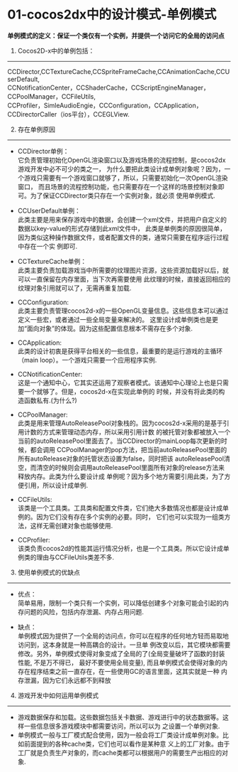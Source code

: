 01-cocos2dx中的设计模式-单例模式
=====

**单例模式的定义：保证一个类仅有一个实例，并提供一个访问它的全局的访问点**<br>

1. Cocos2D-x中的单例包括：
----

CCDirector,CCTextureCache,CCSpriteFrameCache,CCAnimationCache,CCUserDefault, <br>
CCNotificationCenter，CCShaderCache，CCScriptEngineManager，CCPoolManager，CCFileUtils, <br>
CCProfiler，SimleAudioEngie，CCConfiguration，CCApplication，CCDirectorCaller（ios平台），CCEGLView. <br>

2. 存在单例原因
----

* CCDirector单例：<br>
它负责管理初始化OpenGL渲染窗口以及游戏场景的流程控制，是cocos2dx游戏开发中必不可少的类之一，
为什么要把此类设计成单例对象呢？因为，一个游戏只需要有一个游戏窗口就够了，所以，只需要初始化一次OpenGL渲染窗口，
而且场景的流程控制功能，也只需要存在一个这样的场景控制对象即可。为了保证CCDirector类只存在一个实例对象，就必须
使用单例模式.<br>

* CCUserDefault单例：<br>
此类主要是用来保存游戏中的数据，会创建一个xml文件，并把用户自定义的数据以key-value的形式存储到此xml文件中，
此类是单例类的原因很简单，因为类似这种操作数据文件，或者配置文件的类，通常只需要在程序运行过程中存在一个实 
例即可.<br>

* CCTextureCache单例：<br>
此类主要负责加载游戏当中所需要的纹理图片资源，这些资源加载好以后，就可以一直保留在内存里面，当下次再需要使用
此纹理的时候，直接返回相应的纹理对象引用就可以了，无需再重复加载.<br>

* CCConfiguration: <br>
此类主要负责管理cocos2d-x的一些OpenGL变量信息。这些信息本可以通过定义一些宏，或者通过一些全局变量来解决的。
这里设计成单例类也是更加“面向对象”的体现。因为这些配置信息根本不需存在多个对象. <br>

* CCApplication: <br>
此类的设计初衷是获得平台相关的一些信息，最重要的是运行游戏的主循环（main loop）。一个游戏只需要一个应用程序实例.<br>

* CCNotificationCenter: <br>
这是一个通知中心，它其实还运用了观察者模式。该通知中心理论上也是只需要一个就够了。但是，cocos2d-x在实现此单例的
时候，并没有将此类的构造函数私有.(为什么?) <br>

* CCPoolManager: <br>
此类是用来管理AutoReleasePool对象栈的。因为cocos2d-x采用的是基于引用计数的方式来管理动态内存，所以采用引用计数
的被托管对象都被放入一个当前的autoReleasePool里面去了。当CCDirector的mainLoop每次更新的时候，都会调用
CCPoolManager的pop方法，把当前autoReleasePool里面的所有autoRelease对象的托管状态设置为false，同时把该
autoReleasePool清空，而清空的时候则会调用autoReleasePool里面所有对象的release方法来释放内存。此类为什么要设计成
单例呢？因为多个地方需要引用此类，为了方便引用，所以设计成单例.<br>

* CCFileUtils: <br>
该类是一个工具类。工具类和配置文件类，它们绝大多数情况也都是设计成单例的。因为它们没有存在多个实例的必要。同时，
它们也可以实现为一组类方法，这样无需创建对象也能够使用. <br>

* CCProfiler: <br>
该类负责cocos2d的性能其运行情况分析，也是一个工具类。所以它设计成单例类的理由与CCFileUtils类差不多.<br>

3. 使用单例模式的优缺点
----

* 优点： <br>
简单易用，限制一个类只有一个实例，可以降低创建多个对象可能会引起的内存问题的风险，包括内存泄漏、内存占用问题.<br>

* 缺点：<br>
单例模式因为提供了一个全局的访问点，你可以在程序的任何地方轻而易取地访问到，这本身就是一种高耦合的设计。一旦单
例改变以后，其它模块都需要修改。另外，单例模式使得对象变成了全局的了(全局变量破坏了函数的封装性能, 不是万不得已，
最好不要使用全局变量), 而且单例模式会使得对象的内存在程序结束之前一直存在，在一些使用GC的语言里面，这其实就是一种
内存泄漏，因为它们永远都不到释放<br>

4. 游戏开发中如何运用单例模式
----

* 游戏数据保存和加载。这些数据包括关卡数据、游戏进行中的状态数据等。这样一些信息很多游戏模块中都需要访问，所以可以为 
之设置一个单例对象. <br>
* 单例模式一般与工厂模式配合使用，因为一般会将工厂类设计成单例对象。比如前面提到的各种cache类，它们也可以看作是某种意
义上的工厂对象。由于工厂就是负责生产对象的，而cache类都可以根据用户的需要生产出相应的对象. <br>

